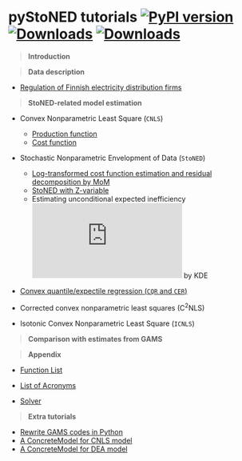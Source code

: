 # **pyStoNED** tutorials [![PyPI version](https://img.shields.io/pypi/v/pystoned.svg?maxAge=3600)](https://pypi.org/project/pystoned/) [![Downloads](https://pepy.tech/badge/pystoned/month)](https://pepy.tech/project/pystoned/month) [![Downloads](https://pepy.tech/badge/pystoned)](https://pepy.tech/project/pystoned)

  > **Introduction**


  > **Data description**

  + [Regulation of Finnish electricity distribution firms](https://github.com/ds2010/pyStoNED-Tutorials/blob/master/Data/data_description.ipynb)

  > **StoNED-related model estimation**

  + Convex Nonparametric Least Square (`CNLS`)
    + [Production function](https://github.com/ds2010/pyStoNED-Tutorials/blob/master/CNLS/CNLS_prod.ipynb)
    + [Cost function](https://github.com/ds2010/pyStoNED-Tutorials/blob/master/CNLS/CNLS_cost.ipynb)

  + Stochastic Nonparametric Envelopment of Data (`StoNED`)
    + [Log-transformed cost function estimation and residual decomposition by MoM](https://github.com/ds2010/pyStoNED-Tutorials/blob/master/StoNED/StoNED.ipynb)
    + [StoNED with Z-variable](https://github.com/ds2010/pyStoNED-Tutorials/blob/master/StoNEZD/StoNEZD.ipynb)
    + Estimating unconditional expected inefficiency ![equation](https://latex.codecogs.com/gif.latex?%5Cmu) by KDE
 
  + [Convex quantile/expectile regression (`CQR` and `CER`)](https://github.com/ds2010/pyStoNED-Tutorials/blob/master/CQR/CQR_CER.ipynb)
  + Corrected convex nonparametric least squares (C<sup>2</sup>NLS)
  + Isotonic Convex Nonparametric Least Square (`ICNLS`)


  > **Comparison with estimates from GAMS**


  > **Appendix**

  + [Function List](https://github.com/ds2010/pyStoNED-Tutorials/blob/master/Intro/Function%20List.ipynb) 

  + [List of Acronyms](https://github.com/ds2010/pyStoNED-Tutorials/blob/master/Intro/List%20of%20Acronyms.ipynb)

  + [Solver](https://github.com/ds2010/pyStoNED-Tutorials/blob/master/Intro/Solver.ipynb)

  > **Extra tutorials**

  + [Rewrite GAMS codes in Python](https://github.com/ds2010/pyStoNED-Tutorials/blob/master/Extra/gams2python.ipynb)
  + [A ConcreteModel for CNLS model](https://github.com/ds2010/pyStoNED-Tutorials/blob/master/Extra/CNLS_ConcreteModel.ipynb)
  + [A ConcreteModel for DEA model](https://github.com/ds2010/pyStoNED-Tutorials/blob/master/Extra/DEA_ConcreteModel.ipynb)
